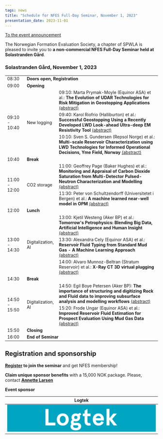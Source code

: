 ```yaml
---
tags: news
title: "Schedule for NFES Full-Day Seminar, November 1, 2023"
presentation_date: 2023-11-01
---
```


[To the event announcement](https://nfes.org/2023/09/12/nfes-full-day-2023.html)

The Norwegian Formation Evaluation Society, a chapter of SPWLA is pleased to invite you to **a non-commercial NFES Full-Day Seminar held at Solastranden Gård**. 

### Solastranden Gård, November 1, 2023

<table class="nice-table" id="table">
<tr>
<td>08:30</td>
<td colspan="2"><b>Doors open, Registration</b></td>
</tr>
<tr>
<td>09:00</td>
<td colspan="2"><b>Opening</b></td>
</tr>
<tr>
<td rowspan="3">09:10 - 10:40</td>
<td rowspan="3">New logging</td>
<td>09:10: Marta Prymak-Moyle (Equinor ASA) et al.: <b>The Evolution of UDAR Technologies for Risk Mitigation in Geostopping Applications</b> <a href="https://nfes.org/2023/10/27/the-workshop-abstract-8.html">(abstract)</a></td>
</tr>
<tr>
<td>09:40: Karol Riofrio (Halliburton) et al.: <b>Successful Geostopping Using a Recently Developed LWD Look-ahead Ultra-deep EM Resistivity Tool</b> <a href="https://nfes.org/2023/10/27/successful-workshop-abstract-5.html">(abstract)</a></td>
</tr>
<tr>
<td>10:10: Sven S. Gundersen (Repsol Norge) et al.: <b>Multi-scale Reservoir Characterization using LWD Technologies for Informed Operational Decisions, Yme Field, Norway</b> <a href="https://nfes.org/2023/10/27/multi-scale-workshop-abstract-17.html">(abstract)</a></td>
</tr>
<tr>
<td>10:40</td>
<td colspan="2"><b>Break</b></td>
</tr>
<tr>
<td rowspan="2">11:00 - 12:00</td>
<td rowspan="2">CO2 storage</td>
<td>11:00: Geoffrey Page (Baker Hughes) et al.: <b>Monitoring and Appraisal of Carbon Dioxide Saturation from Multi-Detector Pulsed-Neutron Characterization and Modelling</b> <a href="https://nfes.org/2023/10/27/monitoring-workshop-abstract-3.html">(abstract)</a></td>
</tr>
<tr>
<td>11:30: Peter von Schultzendorff (Universitetet i Bergen) et al.: <b>A machine learned near-well model in OPM</b> <a href="https://nfes.org/2023/10/27/a-workshop-abstract-14.html">(abstract)</a></td>
</tr>
<tr>
<td>12:00</td>
<td colspan="2"><b>Lunch</b></td>
</tr>
<tr>
<td rowspan="3">13:00 - 14:30</td>
<td rowspan="3">Digitalization, AI</td>
<td>13:00: Kjetil Westeng (Aker BP) et al.: <b>Tomorrow's Petrophysics: Blending Big Data,  Artificial Intelligence and Human Insight</b> <a href="https://nfes.org/2023/10/27/tomorrow's-workshop-abstract-16.html">(abstract)</a></td>
</tr>
<tr>
<td>13:30: Alexandra Cely (Equinor ASA) et al.: <b>Reservoir Fluid Typing from Standard Mud Gas - A Machine Learning Approach</b> <a href="https://nfes.org/2023/10/27/reservoir-workshop-abstract-10.html">(abstract)</a></td>
</tr>
<tr>
<td>14:00: Alvaro Munnoz-Beltran (Stratum Reservoir) et al.: <b>X-Ray CT 3D virtual plugging</b> <a href="https://nfes.org/2023/10/27/x-ray-workshop-abstract-13.html">(abstract)</a></td>
</tr>
<tr>
<td>14:30</td>
<td colspan="2"><b>Break</b></td>
</tr>
<tr>
<td rowspan="2">14:50 - 15:50</td>
<td rowspan="2">Digitalization, AI</td>
<td>14:50: Egil Boye Petersen (Aker BP): <b>The importance of structuring and digitizing Rock and Fluid data to improving subsurface analysis and modelling workflows</b> <a href="https://nfes.org/2023/10/27/the-workshop-abstract-4.html">(abstract)</a></td>
</tr>
<tr>
<td>15:20: Frode Ungar (Equinor ASA) et al.: <b>Improved Reservoir Fluid Estimation for Prospect Evaluation Using Mud Gas Data</b> <a href="https://nfes.org/2023/10/27/improved-workshop-abstract-9.html">(abstract)</a></td>
</tr>
<tr>
<td>15:50</td>
<td colspan="2"><b>Closing</b></td>
</tr>
<tr>
<td>16:00</td>
<td colspan="2"><b>End of Seminar</b></td>
</tr>
</table>

## Registration and sponsorship

**[Register](https://forms.gle/A6RVTrgZHC6GBdx67) to join the seminar** and get NFES membership!

**Claim unique sponsor benefits** with a 15,000 NOK package. Please, contact **[Annette Larsen](mailto:alarsen@logtek.no)**

**Event sponsor**

| Logtek      |
|:-----------:|
| <img class="image" alt="Logtek logo" src="/assets/logos/Logtek.png"/> |


